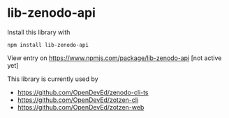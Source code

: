 # lib-zenodo-api

Install this library with
```
npm install lib-zenodo-api
```
View entry on https://www.npmjs.com/package/lib-zenodo-api [not active yet]

This library is currently used by 
- https://github.com/OpenDevEd/zenodo-cli-ts
- https://github.com/OpenDevEd/zotzen-cli
- https://github.com/OpenDevEd/zotzen-web
